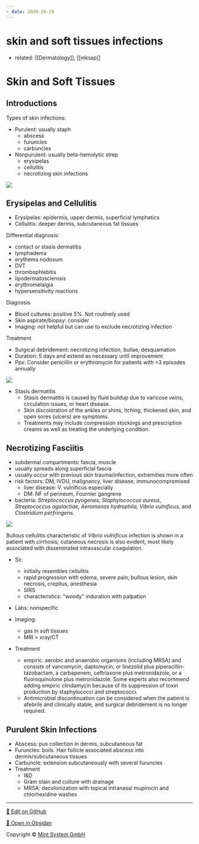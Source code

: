 ```yaml
---
- date: 2020-10-19
---
```


# skin and soft tissues infections

- related: [[Dermatology]], [[mksap]]

# Skin and Soft Tissues

## Introductions

Types of skin infections:

- Purulent: usually staph
	- abscess
	- furuncles
	- carbuncles
- Nonpurulent: usually beta-hemolytic strep
	- erysipelas
	- cellulitis
	- necrotizing skin infections

![](https://i.imgur.com/tAO1uLU.png)

## Erysipelas and Cellulitis

- Erysipelas: epidermis, upper dermis, superficial lymphatics
- Cellulitis: deeper dermis, subcutaneous fat tissues

Differential diagnosis:

- contact or stasis dermatitis
- lymphadema
- erythema nodosum
- DVT
- thrombophlebitis
- lipodermatosclerosis
- erythromelalgia
- hypersensitivity reactions

Diagnosis

- Blood cultures: positive 5%. Not routinely used
- Skin aspirate/biopsy: consider
- Imaging: not helpful but can use to exclude necrotizing infection

Treatment

- Surgical debridement: necrotizing infection, bullae, desquamation
- Duration: 5 days and extend as necessary until improvement
- Ppx: Consider penicillin or erythromycin for patients with >3 episodes annually

![](https://imgur.com/5L1pj6f.png)

- Stasis dermatitis
	- Stasis dermatitis is caused by fluid buildup due to varicose veins, circulation issues, or heart disease.
	- Skin discoloration of the ankles or shins, itching, thickened skin, and open sores (ulcers) are symptoms.
	- Treatments may include compression stockings and prescription creams as well as treating the underlying condition.

## Necrotizing Fasciitis

- subdermal compartments: fascia, muscle
- usually spreads along superficial fascia
- usually occur with previous skin trauma/infection, extremities more often
- risk factors: DM, IVDU, malignancy, liver disease, immunocompromised
	- liver disease: V. vulnificus especially
	- DM: NF of perineum, Fournier gangrene
- bacteria: _Streptococcus pyogenes_, _Staphylococcus aureus_, _Streptococcus agalactiae, Aeromonas hydrophila, Vibrio vulnificus,_ and _Clostridium perfringens._

![](https://d1eajqpqz9s5ua.cloudfront.net/hashed_figures/mk18_b_id_f03.d0351b77d0db0f6776b450d43af1b661.jpg)

Bullous cellulitis characteristic of _Vibrio vulnificus_  infection is shown in a patient with cirrhosis; cutaneous necrosis is  also evident, most likely associated with disseminated intravascular  coagulation.

- Sx:
	- initially resembles cellulitis
	- rapid progression with edema, severe pain, bullous lesion, skin necrosis, crepitus, anesthesia
	- SIRS
	- characteristics: "woody" induration with palpation

- Labs: nonspecific

- Imaging:
	- gas in soft tissues
	- MRI > xray/CT

- Treatment
	- empiric: aerobic and anaerobic organisms (including MRSA) and consists of vancomycin, daptomycin, or linezolid plus piperacillin-tazobactam, a carbapenem, ceftriaxone plus metronidazole, or a fluoroquinolone plus metronidazole. Some experts also recommend adding empiric clindamycin because of its suppression of toxin production by staphylococci and streptococci.
	- Antimicrobial discontinuation can be considered when the patient is  afebrile and clinically stable, and surgical debridement is no longer  required.

## Purulent Skin Infections

- Abscess: pus collection in dermis, subcutaneous fat
- Furuncles: boils. Hair follicle associated abscess into dermis/subcutaneous tissues
- Carbuncle: extension subcutaneously with several furuncles
- Treatment
	- I\&D
	- Gram stain and culture with drainage
	- MRSA: decolonization with topical intranasal mupirocin and chlorhexidine washes


<hr>

[📝 Edit on GitHub](https://github.com/Mint-System/Knowledge/blob/master/skin%20and%20soft%20tissues%20infections.md)

[📂 Open in Obsidan](obsidian://open?vault=Knowledge%20Mint%20System&file=skin%20and%20soft%20tissues%20infections.md ':target=_self')

<footer>Copyright © <a href="https://www.mint-system.ch/">Mint System GmbH</a></footer>